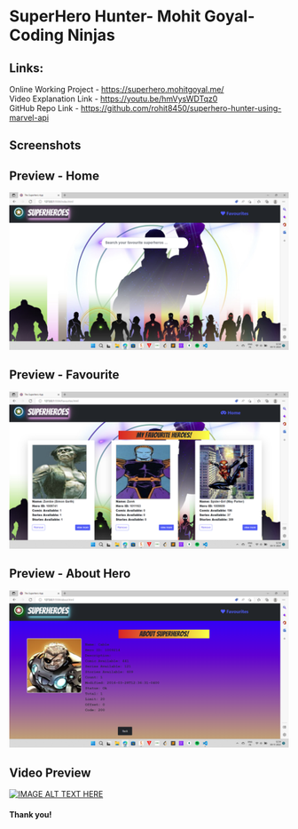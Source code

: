 ﻿# SuperHero Hunter- Mohit Goyal- Coding Ninjas <br>
## Links: <br>
Online Working Project - https://superhero.mohitgoyal.me/<br>
Video Explanation Link  - https://youtu.be/hmVysWDTqz0 <br>
GitHub Repo Link - https://github.com/rohit8450/superhero-hunter-using-marvel-api <br>


## Screenshots <br>
## Preview - Home <br>
  <img src="/images/home.png" alt="Home Screenshot" srcset=""> <br>
## Preview - Favourite <br>
  <img src="images/favourite.png" alt="Stopwatch Screenshot" srcset=""> <br>
## Preview - About Hero <br>
  <img src="images/about.png?raw=true" alt="Stopwatch Screenshot" srcset=""> <br>

## Video Preview <br>
[![IMAGE ALT TEXT HERE](https://img.youtube.com/vi/hmVysWDTqz0/0.jpg)](https://www.youtube.com/watch?v=hmVysWDTqz0)


#### Thank you!



